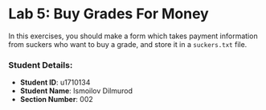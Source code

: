 # Lab 5: Buy Grades For Money

In this exercises, you should make a form which takes payment information from suckers who want to buy a grade, and store it in a `suckers.txt` file.


### Student Details:

- **Student ID**: u1710134
- **Student Name**: Ismoilov Dilmurod
- **Section Number**: 002

